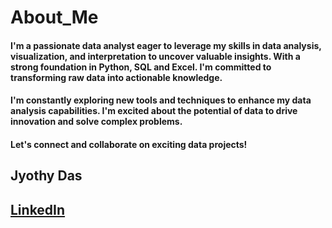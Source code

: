 # About_Me
#### I'm a passionate data analyst eager to leverage my skills in data analysis, visualization, and interpretation to uncover valuable insights. With a strong foundation in Python, SQL and Excel. I'm committed to transforming raw data into actionable knowledge.

#### I'm constantly exploring new tools and techniques to enhance my data analysis capabilities. I'm excited about the potential of data to drive innovation and solve complex problems.

#### Let's connect and collaborate on exciting data projects!
## Jyothy Das
## [LinkedIn](https://www.linkedin.com/in/jyothy-das/)
